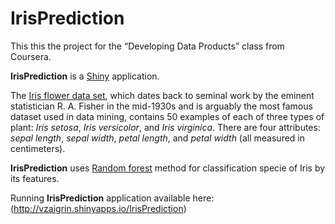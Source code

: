 IrisPrediction
==============

This this the project for the “Developing Data Products” class from Coursera.

**IrisPrediction** is a [Shiny](http://shiny.rstudio.com) application.

The [Iris flower data set](http://en.wikipedia.org/wiki/Iris_flower_data_set), which dates back to seminal work by the eminent statistician R. A. Fisher in the mid-1930s and is arguably the most famous dataset used in data mining, contains 50 examples of each of three types of plant: *Iris setosa*, *Iris versicolor*, and *Iris virginica*. There are four attributes: *sepal length*, *sepal width*, *petal length*, and *petal width* (all measured in centimeters).

**IrisPrediction** uses [Random forest](http://en.wikipedia.org/wiki/Random_forest) method for classification specie of Iris by its features.

Running **IrisPrediction** application available here: (http://vzaigrin.shinyapps.io/IrisPrediction)
